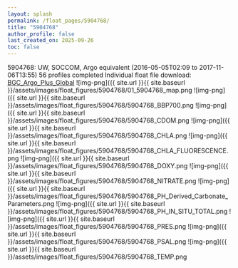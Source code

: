 ```yaml
---
layout: splash
permalink: /float_pages/5904768/
title: "5904768"
author_profile: false
last_created_on: 2025-09-26
toc: false
---
```

 
5904768: UW, SOCCOM, Argo equivalent (2016-05-05T02:09 to 2017-11-06T13:55)
56 profiles completed
Individual float file download: [BGC_Argo_Plus_Global](https://ftp.soest.hawaii.edu/bgc_argo_plus/Individual_Floats/outliers_removed/5904768_Sprof_processed.nc)
![img-png]({{ site.url }}{{ site.baseurl }}/assets/images/float_figures/5904768/01_5904768_map.png
![img-png]({{ site.url }}{{ site.baseurl }}/assets/images/float_figures/5904768/5904768_BBP700.png
![img-png]({{ site.url }}{{ site.baseurl }}/assets/images/float_figures/5904768/5904768_CDOM.png
![img-png]({{ site.url }}{{ site.baseurl }}/assets/images/float_figures/5904768/5904768_CHLA.png
![img-png]({{ site.url }}{{ site.baseurl }}/assets/images/float_figures/5904768/5904768_CHLA_FLUORESCENCE.png
![img-png]({{ site.url }}{{ site.baseurl }}/assets/images/float_figures/5904768/5904768_DOXY.png
![img-png]({{ site.url }}{{ site.baseurl }}/assets/images/float_figures/5904768/5904768_NITRATE.png
![img-png]({{ site.url }}{{ site.baseurl }}/assets/images/float_figures/5904768/5904768_PH_Derived_Carbonate_Parameters.png
![img-png]({{ site.url }}{{ site.baseurl }}/assets/images/float_figures/5904768/5904768_PH_IN_SITU_TOTAL.png
![img-png]({{ site.url }}{{ site.baseurl }}/assets/images/float_figures/5904768/5904768_PRES.png
![img-png]({{ site.url }}{{ site.baseurl }}/assets/images/float_figures/5904768/5904768_PSAL.png
![img-png]({{ site.url }}{{ site.baseurl }}/assets/images/float_figures/5904768/5904768_TEMP.png
